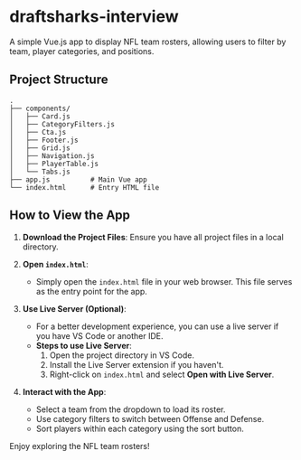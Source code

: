 # draftsharks-interview


A simple Vue.js app to display NFL team rosters, allowing users to filter by team, player categories, and positions.

## Project Structure

```plaintext
.
├── components/
│   ├── Card.js
│   ├── CategoryFilters.js
│   ├── Cta.js
│   ├── Footer.js
│   ├── Grid.js
│   ├── Navigation.js
│   ├── PlayerTable.js
│   └── Tabs.js
├── app.js          # Main Vue app
└── index.html      # Entry HTML file
```

## How to View the App

1. **Download the Project Files**:
   Ensure you have all project files in a local directory.

2. **Open `index.html`**:
   - Simply open the `index.html` file in your web browser. This file serves as the entry point for the app.

3. **Use Live Server (Optional)**:
   - For a better development experience, you can use a live server if you have VS Code or another IDE.
   - **Steps to use Live Server**:
     1. Open the project directory in VS Code.
     2. Install the Live Server extension if you haven't.
     3. Right-click on `index.html` and select **Open with Live Server**.

4. **Interact with the App**:
   - Select a team from the dropdown to load its roster.
   - Use category filters to switch between Offense and Defense.
   - Sort players within each category using the sort button.

Enjoy exploring the NFL team rosters!

